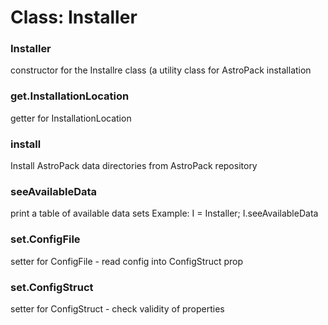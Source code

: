 # Class: Installer

### Installer

constructor for the Installre class (a utility class for AstroPack installation


### get.InstallationLocation

getter for InstallationLocation


### install

Install AstroPack data directories from AstroPack repository


### seeAvailableData

print a table of available data sets Example: I = Installer; I.seeAvailableData


### set.ConfigFile

setter for ConfigFile - read config into ConfigStruct prop


### set.ConfigStruct

setter for ConfigStruct - check validity of properties


